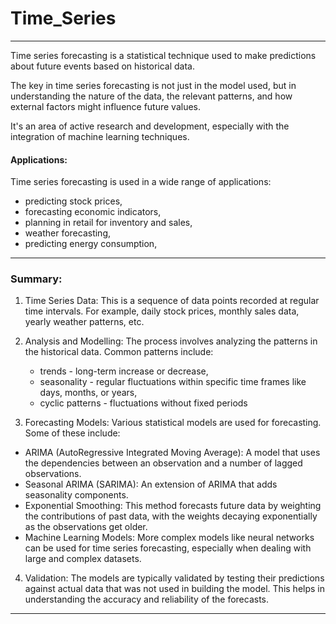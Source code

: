 # Time_Series
---

Time series forecasting is a statistical technique used to make predictions about future events based on historical data. 

The key in time series forecasting is not just in the model used, but in understanding the nature of the data, the relevant patterns, and how external factors might influence future values. 

It's an area of active research and development, especially with the integration of machine learning techniques.

#### Applications: 
Time series forecasting is used in a wide range of applications: 
  - predicting stock prices,
  - forecasting economic indicators,
  - planning in retail for inventory and sales,
  - weather forecasting, 
  - predicting energy consumption,



---
### Summary:

1. Time Series Data: This is a sequence of data points recorded at regular time intervals. For example, daily stock prices, monthly sales data, yearly weather patterns, etc.

2. Analysis and Modelling: The process involves analyzing the patterns in the historical data. Common patterns include:
   - trends - long-term increase or decrease,
   - seasonality - regular fluctuations within specific time frames like days, months, or years,
   - cyclic patterns - fluctuations without fixed periods

3. Forecasting Models: Various statistical models are used for forecasting. Some of these include:

  - ARIMA (AutoRegressive Integrated Moving Average): A model that uses the dependencies between an observation and a number of lagged observations.
  - Seasonal ARIMA (SARIMA): An extension of ARIMA that adds seasonality components.
  - Exponential Smoothing: This method forecasts future data by weighting the contributions of past data, with the weights decaying exponentially as the observations get older.
  - Machine Learning Models: More complex models like neural networks can be used for time series forecasting, especially when dealing with large and complex datasets.

4. Validation: The models are typically validated by testing their predictions against actual data that was not used in building the model. This helps in understanding the accuracy and reliability of the forecasts.



---
